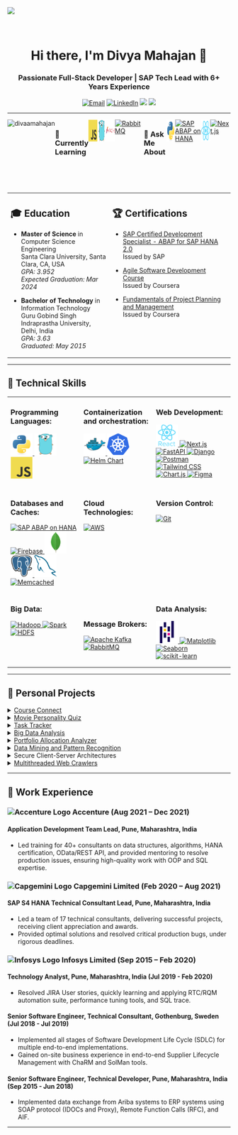 ![](https://komarev.com/ghpvc/?username=divaamahajan)
</br>
</br>
</br>
<h1 align="center">Hi there, I'm Divya Mahajan 👋</h1>
<h3 align="center">Passionate Full-Stack Developer | SAP Tech Lead with 6+ Years Experience</h3>

<p align="center">
  <a href="mailto:dm.divya.mahajan@gmail.com"><img src="https://img.shields.io/badge/Email-dm.divya.mahajan%40gmail.com-3b5998?style=flat-square&logo=gmail" alt="Email"></a>
  <a href="https://www.linkedin.com/in/dm-divyamahajan" target="_blank"><img src="https://img.shields.io/badge/LinkedIn-dm--divyamahajan-3b5998?style=flat-square&logo=linkedin" alt="LinkedIn"></a>
  <a href="https://divyamahajan.netlify.app/" target="_blank"><img src="https://img.shields.io/badge/Website-divyamahajan-3b5998?style=flat-square&logo=google-chrome&logoColor=white alt="Portfolio"></a>
  <a href="https://partnerpens.hashnode.dev/" target="_blank"><img src="https://img.shields.io/badge/Blog-partnerpens-3b5998?style=flat-square&logo=hashnode&logoColor=white alt="Blog">
</a>

</p>


---

<!--  [![Top Langs](https://github-readme-stats.vercel.app/api/top-langs/?username=divaamahajan&size_weight=1&count_weight=0&layout=compact&langs_count=25)](https://github.com/divaamahajan/github-readme-stats) -->
<p align="center">
  <img align="left" src="https://github-readme-stats.vercel.app/api/top-langs/?username=divaamahajan&layout=compact&langs_count=25" alt="divaamahajan" />
</p>
<div style="display: flex; ">

### 🌱 Currently Learning
<a href="https://developer.mozilla.org/en-US/docs/Web/JavaScript" target="_blank" rel="noreferrer">
  <img src="https://raw.githubusercontent.com/devicons/devicon/master/icons/javascript/javascript-original.svg" alt="JavaScript" title="JavaScript" height="50"/>
</a>


<a href="https://golang.org/" target="_blank" rel="noreferrer">
  <img src="https://raw.githubusercontent.com/devicons/devicon/master/icons/go/go-original.svg" alt="Golang" title="Golang" height="50"/>
</a>

<a href="https://kafka.apache.org/" target="_blank" rel="noreferrer">
  <img src="https://raw.githubusercontent.com/devicons/devicon/master/icons/apache/apache-original-wordmark.svg" alt="Kafka" title="Kafka" height="50"/>
</a>

<a href="https://www.rabbitmq.com/" target="_blank" rel="noreferrer">
  <img src="https://www.vectorlogo.zone/logos/rabbitmq/rabbitmq-icon.svg" alt="RabbitMQ" title="RabbitMQ" height="50"/>
</a>

---
### 💬 Ask Me About
<a href="https://www.python.org/" target="_blank" rel="noreferrer">
  <img src="https://raw.githubusercontent.com/devicons/devicon/master/icons/python/python-original.svg" alt="Python" title="Python" height="50"/>
</a>
<a href="https://www.sap.com/" target="_blank" rel="noreferrer">
  <img src="https://www.techgoondu.com/wp-content/uploads/2015/05/S4_HANA_ASUGNEWS1-600x143.jpg" alt="SAP ABAP on HANA" title="SAP ABAP on HANA" height="50"/>
</a>
<a href="https://reactjs.org/" target="_blank" rel="noreferrer">
  <img src="https://raw.githubusercontent.com/devicons/devicon/master/icons/react/react-original.svg" alt="React" title="React" height="50"/>
</a>
<a href="https://nextjs.org/" target="_blank" rel="noreferrer">
  <img src="https://cdn.worldvectorlogo.com/logos/nextjs-2.svg" alt="Next.js" title="Next.js" height="50"/>
</a>
  
</div>

</br>
</br>
</br>


<table>
  <tr>
    <td valign="top">
      
## 🎓 Education
- **Master of Science** in Computer Science Engineering  
  Santa Clara University, Santa Clara, CA, USA  
  _GPA: 3.952_  
  _Expected Graduation: Mar 2024_

- **Bachelor of Technology** in Information Technology  
  Guru Gobind Singh Indraprastha University, Delhi, India  
  _GPA: 3.63_  
  _Graduated: May 2015_
  </td>
    <td valign="top">
## 🏆 Certifications
- [SAP Certified Development Specialist - ABAP for SAP HANA 2.0](https://www.credly.com/badges/1f2ddfaf-1c40-4b03-b521-f16db7ed15c3?source=linked_in_profile)  
  Issued by SAP

- [Agile Software Development Course](https://www.coursera.org/account/accomplishments/certificate/7SXGF3DALLU3)  
  Issued by Coursera

- [Fundamentals of Project Planning and Management](https://www.coursera.org/account/accomplishments/certificate/86QEJRY6QQZ8)  
  Issued by Coursera  
    </td>
  </tr>
</table>

---

## 🚀 Technical Skills

<table>
  <tr>
    <td valign="top">
      <h3 align="left">Programming Languages:</h3>
      <p align="left">
        <a href="https://www.python.org" target="_blank" rel="noreferrer">
          <img src="https://raw.githubusercontent.com/devicons/devicon/master/icons/python/python-original.svg" alt="Python" title="Python" height="50"/>
        </a>
        <a href="https://golang.org/" target="_blank" rel="noreferrer">
          <img src="https://raw.githubusercontent.com/devicons/devicon/master/icons/go/go-original.svg" alt="Golang" title="Golang" height="50"/>
        </a>
        <a href="https://developer.mozilla.org/en-US/docs/Web/JavaScript" target="_blank" rel="noreferrer">
          <img src="https://raw.githubusercontent.com/devicons/devicon/master/icons/javascript/javascript-original.svg" alt="JavaScript" title="JavaScript" height="50"/>
        </a>
      </p>
    </td>
    <td valign="top">
      <h3 align="left">Containerization and orchestration:</h3>
      <p align="left">
        <a href="https://www.docker.com/" target="_blank" rel="noreferrer">
          <img src="https://raw.githubusercontent.com/devicons/devicon/master/icons/docker/docker-original.svg" alt="Docker" title="Docker" height="50"/>
        </a>
        <a href="https://kubernetes.io/" target="_blank" rel="noreferrer">
          <img src="https://raw.githubusercontent.com/devicons/devicon/master/icons/kubernetes/kubernetes-plain.svg" alt="Kubernetes" title="Kubernetes" height="50"/>
        </a>
        <a href="https://helm.sh/" target="_blank" rel="noreferrer">
          <img src="https://helm.sh/img/helm.svg" alt="Helm Chart" title="Helm Chart" height="50"/>
        </a>
      </p>
    </td>
    <td valign="top">
      <h3 align="left">Web Development:</h3>
      <p align="left">
        <a href="https://reactjs.org/" target="_blank" rel="noreferrer">
          <img src="https://raw.githubusercontent.com/devicons/devicon/master/icons/react/react-original-wordmark.svg" alt="React" title="React" height="50"/>
        </a>
        <a href="https://nextjs.org/" target="_blank" rel="noreferrer">
          <img src="https://cdn.worldvectorlogo.com/logos/nextjs-2.svg" alt="Next.js" title="Next.js" height="50"/>
        </a>
        <a href="https://fastapi.tiangolo.com/" target="_blank" rel="noreferrer">
  <img src="https://fastapi.tiangolo.com/img/logo-margin/logo-teal.png" alt="FastAPI" title="FastAPI" height="50"/>
</a>
<a href="https://www.djangoproject.com/" target="_blank" rel="noreferrer">
  <img src="https://1000logos.net/wp-content/uploads/2020/08/Django-Logo.png" alt="Django" title="Django" height="50"/>
</a>
<a href="https://www.postman.com/" target="_blank" rel="noreferrer">
  <img src="https://cdn.worldvectorlogo.com/logos/postman.svg" alt="Postman" title="Postman" height="50"/>
</a>
        <a href="https://tailwindcss.com/" target="_blank" rel="noreferrer">
          <img src="https://www.vectorlogo.zone/logos/tailwindcss/tailwindcss-icon.svg" alt="Tailwind CSS" title="Tailwind CSS" height="50"/>
        </a>
        <a href="https://www.chartjs.org" target="_blank" rel="noreferrer">
          <img src="https://www.chartjs.org/media/logo-title.svg" alt="Chart.js" title="Chart.js" height="50"/>
        </a>
        <a href="https://www.figma.com/" target="_blank" rel="noreferrer">
          <img src="https://www.vectorlogo.zone/logos/figma/figma-icon.svg" alt="Figma" title="Figma" height="50"/>
        </a>
      </p>
    </td>
  </tr>
  <tr>
    <td valign="top">
      <h3 align="left">Databases and Caches:</h3>
      <p align="left">
        <a href="https://www.sap.com/" target="_blank" rel="noreferrer">
          <img src="https://www.techgoondu.com/wp-content/uploads/2015/05/S4_HANA_ASUGNEWS1-600x143.jpg" alt="SAP ABAP on HANA" title="SAP ABAP on HANA" height="50"/>
        </a>
        <a href="https://firebase.google.com/" target="_blank" rel="noreferrer">
          <img src="https://www.vectorlogo.zone/logos/firebase/firebase-icon.svg" alt="Firebase" title="Firebase" height="50"/>
        </a>
        <a href="https://www.mongodb.com/" target="_blank" rel="noreferrer">
          <img src="https://raw.githubusercontent.com/devicons/devicon/master/icons/mongodb/mongodb-original.svg" alt="MongoDB" title="MongoDB" height="50"/>
        </a>
        <a href="https://www.postgresql.org/" target="_blank" rel="noreferrer">
          <img src="https://raw.githubusercontent.com/devicons/devicon/master/icons/postgresql/postgresql-original.svg" alt="PostgreSQL" title="PostgreSQL" height="50"/>
        </a>
        <a href="https://www.mysql.com/" target="_blank" rel="noreferrer">
          <img src="https://raw.githubusercontent.com/devicons/devicon/master/icons/mysql/mysql-original.svg" alt="MySQL" title="MySQL" height="50"/>
        </a>
        <a href="https://memcached.org/" target="_blank" rel="noreferrer">
          <img src="https://vmssoftware.com/images/intro/product/memcached.png" alt="Memcached" title="Memcached" height="50"/>
        </a>
      </p>
    </td>
    <td valign="top">
      <h3 align="left">Cloud Technologies:</h3>
      <p align="left">
        <a href="https://aws.amazon.com" target="_blank" rel="noreferrer">
          <img src="https://upload.wikimedia.org/wikipedia/commons/9/93/Amazon_Web_Services_Logo.svg" alt="AWS" title="AWS" height="50"/>
        </a>
      </p>
    </td>
    <td valign="top">
      <h3 align="left">Version Control:</h3>
      <p align="left">
        <a href="https://git-scm.com/" target="_blank" rel="noreferrer">
          <img src="https://www.vectorlogo.zone/logos/git-scm/git-scm-icon.svg" alt="Git" title="Git" height="50"/>
        </a>
      </p>
    </td>
  </tr>
  <tr>
    <td valign="top">
      <h3 align="left">Big Data:</h3>
      <p align="left">
        <a href="https://hadoop.apache.org/" target="_blank" rel="noreferrer">
          <img src="https://www.vectorlogo.zone/logos/apache_hadoop/apache_hadoop-icon.svg" alt="Hadoop" title="Hadoop" height="50"/>
        </a>
        <a href="https://spark.apache.org/" target="_blank" rel="noreferrer">
          <img src="https://spark.apache.org/images/spark-logo-trademark.png" alt="Spark" title="Spark" height="50"/>
        </a>
        <a href="https://hadoop.apache.org/hdfs/" target="_blank" rel="noreferrer">
          <img src="https://hadoop.apache.org/images/hadoop-logo.jpg" alt="HDFS" title="HDFS" height="50"/>
        </a>
      </p>
    </td>
    <td><h3 align="left">Message Brokers:</h3>
      <a href="https://kafka.apache.org/" target="_blank" rel="noreferrer">
            <img src="https://cdn.icon-icons.com/icons2/2699/PNG/512/apache_kafka_vertical_logo_icon_169585.png" alt="Apache Kafka" title="Apache Kafka" height="50"/>
        </a>
      <a href="https://www.rabbitmq.com/" target="_blank" rel="noreferrer">
  <img src="https://www.vectorlogo.zone/logos/rabbitmq/rabbitmq-icon.svg" alt="RabbitMQ" title="RabbitMQ" height="50"/>
</a>
    </td>
    <td valign="top">
      <h3 align="left">Data Analysis:</h3>
      <p align="left">
        <a href="https://pandas.pydata.org/" target="_blank" rel="noreferrer">
          <img src="https://raw.githubusercontent.com/devicons/devicon/2ae2a900d2f041da66e950e4d48052658d850630/icons/pandas/pandas-original.svg" alt="Pandas" title="Pandas" height="50"/>
        </a>
        <a href="https://matplotlib.org/" target="_blank" rel="noreferrer">
          <img src="https://media.licdn.com/dms/image/D4D12AQGcGmAd9Cqraw/article-cover_image-shrink_600_2000/0/1688537312933?e=2147483647&v=beta&t=p7C9OMCJl8NmJdRyb_b-rfwK2iwgy87BfWPYVkHtyHQ" alt="Matplotlib" title="Matplotlib" height="50"/>
        </a>
        <a href="https://seaborn.pydata.org/" target="_blank" rel="noreferrer">
          <img src="https://seaborn.pydata.org/_images/logo-mark-lightbg.svg" alt="Seaborn" title="Seaborn" height="50"/>
        </a>
        <a href="https://scikit-learn.org/" target="_blank" rel="noreferrer">
          <img src="https://upload.wikimedia.org/wikipedia/commons/0/05/Scikit_learn_logo_small.svg" alt="scikit-learn" title="scikit-learn" height="50"/>
        </a>
      </p>
    </td>
  </tr>
</table>



---


## 🔧 Personal Projects
<details>
<summary><a href="https://www.youtube.com/watch?v=_fyJaEMfhmY">Course Connect</a></summary>

- **Skills:** Python, Django, AWS RDS Postgres
- **Description:** A Fault-Tolerant Distributed Full-Stack Web App. Developed Python/Django MVT web app on AWS EC2 machines,  each serving front-end, message broker, and compute nodes, communicating via REST API. Integrated AWS RDS Postgres for data retrieval, implementing concurrency, failure handling, and leader election showcasing system design skills.
</details>

<details>
<summary><a href="https://movie-personality-test.vercel.app/">Movie Personality Quiz</a> </summary>

- **Skills:** Next.js, Vercel, Cosine similarity, TMBD API
- **Description:** Built a full-stack web app with responsive design, utilizing Cosine similarity and TMBD API for movie recommendations.
</details>

<details>
<summary><a href="https://taskify-task-organizer.vercel.app/">Task Tracker</a> </summary>

- **Skills:** Next.js, Vercel, Firebase
- **Description:** Deployed a powerful task tracker app on Vercel with CRUD operations, task sorting, user authentication, and Firebase integration.
</details>

<details>
<summary><a href="https://github.com/divaamahajan/logAnalysis-kafka-spark/blob/main/HW3_Report_Divya_Rushang.pdf">Big Data Analysis</a></summary>

- **Skills:** Spark, Hadoop, HDFS, Kafka, PySpark
- **Description:** Used Spark, Hadoop, and HDFS for big data top-k calculations and analyzed logs with Kafka streams and PySpark for EDA.
</details>

<details>
<summary><a href="https://stock-portfolio-calculator.vercel.app/">Portfolio Allocation Analyzer</a> </summary>

- **Skills:** React, Vercel
- **Description:** Developed a React web app enabling users to analyze stock asset allocation, track investment performance, and data visualization.
</details>

<details>
<summary><a href="https://colab.research.google.com/github/divaamahajan/Hotel-Clustering-and-Search-Engine-for-Hotel-Listings-and-Reviews-Dataset/blob/main/Paris_Hotel_Classification.ipynb">Data Mining and Pattern Recognition</a> </summary>

- **Skills:** Python Pandas, Pycaret, Matplotlib, Seaborn
- **Description:** Demonstrated strong data mining and pattern recognition skills with Kaggle datasets using Python libraries.
</details>

<details>
<summary>Secure Client-Server Architectures</summary>

- **Description:** Implemented secure client-server architectures with TCP/IP and UDP sockets, multithreading, and system database data fetching.
</details>

<details>
<summary><a href="https://github.com/divaamahajan/Multi-Threaded-Web-Crawlers/blob/main/Trithread-Techniques%20To%20Implement%20Web%20Crawlers%20Using%20Multi-Threading.pdf">Multithreaded Web Crawlers</a> </summary>

- **Skills:** Python
- **Description:** Programmed task scheduling algorithms and analyzed locking techniques in multithreaded web crawlers.
</details>


---

## 💼 Work Experience
### <img src="https://banner2.cleanpng.com/20180427/tdw/kisspng-accenture-symbol-logo-management-consulting-high-intelligence-5ae346bf53e324.0577692915248442233436.jpg" alt="Accenture Logo" height="50"/> Accenture (Aug 2021 – Dec 2021)

#### Application Development Team Lead, Pune, Maharashtra, India
- Led training for 40+ consultants on data structures, algorithms, HANA certification, OData/REST API, and provided mentoring to resolve production issues, ensuring high-quality work with OOP and SQL expertise.
 
###  <img src="https://banner2.cleanpng.com/20180401/wfe/kisspng-capgemini-sogeti-engineering-information-industry-blockchain-5ac0a0f85f2bd0.5897938315225735603898.jpg" alt="Capgemini Logo" height="50"/>  Capgemini Limited (Feb 2020 – Aug 2021)
#### SAP S4 HANA Technical Consultant Lead, Pune, Maharashtra, India
- Led a team of 17 technical consultants, delivering successful projects, receiving client appreciation and awards.
- Provided optimal solutions and resolved critical production bugs, under rigorous deadlines.

###  <img src="https://upload.wikimedia.org/wikipedia/commons/thumb/9/95/Infosys_logo.svg/1280px-Infosys_logo.svg.png" alt="Infosys Logo" height="50"/>  Infosys Limited (Sep 2015 – Feb 2020)
#### Technology Analyst, Pune, Maharashtra, India (Jul 2019 - Feb 2020)
- Resolved JIRA User stories, quickly learning and applying RTC/RQM automation suite, performance tuning tools, and SQL trace.

#### Senior Software Engineer, Technical Consultant, Gothenburg, Sweden (Jul 2018 - Jul 2019)
- Implemented all stages of Software Development Life Cycle (SDLC) for multiple end-to-end implementations.
- Gained on-site business experience in end-to-end Supplier Lifecycle Management with ChaRM and SolMan tools.

#### Senior Software Engineer, Technical Developer, Pune, Maharashtra, India (Sep 2015 - Jun 2018)
- Implemented data exchange from Ariba systems to ERP systems using SOAP protocol (IDOCs and Proxy), Remote Function Calls (RFC), and AIF.

---
